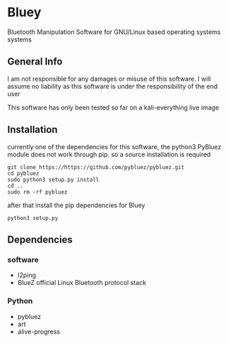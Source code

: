 # Bluey
Bluetooth Manipulation Software for GNU/Linux based operating systems systems

## General Info
I am not responsible for any damages or misuse of this software.
I will assume no liability as this software is under the responsibility of the end user

This software has only been tested so far on a kali-everything live image

## Installation
currently one of the dependencies for this software, the python3 PyBluez module does not work through pip.
so a source installation is required
```
git clone https://https://github.com/pybluez/pybluez.git
cd pybluez
sudo python3 setup.py install
cd ..
sudo rm -rf pybluez
```
after that install the pip dependencies for Bluey

```
python3 setup.py
```

## Dependencies
### software
- l2ping
- BlueZ official Linux Bluetooth protocol stack

### Python
 - pybluez
 - art
 - alive-progress
